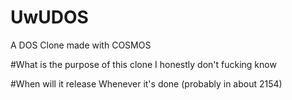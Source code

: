 # UwUDOS
A DOS Clone made with COSMOS

#What is the purpose of this clone
I honestly don't fucking know

#When will it release
Whenever it's done (probably in about 2154)
